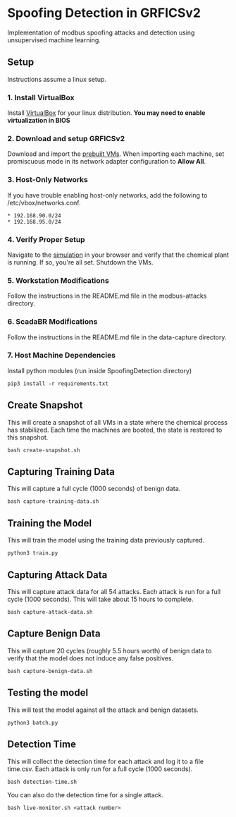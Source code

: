 # Spoofing Detection in GRFICSv2
Implementation of modbus spoofing attacks and detection using unsupervised machine learning.

## Setup
Instructions assume a linux setup.
### 1. Install VirtualBox
Install [VirtualBox](https://www.virtualbox.org/wiki/Linux_Downloads) for your linux distribution.
**You may need to enable virtualization in BIOS**

### 2. Download and setup GRFICSv2
Download and import the [prebuilt VMs](https://github.com/Fortiphyd/GRFICSv2).
When importing each machine, set promiscuous mode in its network adapter configuration to **Allow All**.

### 3. Host-Only Networks
If you have trouble enabling host-only networks, add the following to /etc/vbox/networks.conf.
```
* 192.168.90.0/24
* 192.168.95.0/24
```

### 4. Verify Proper Setup
Navigate to the [simulation](http://192.168.95.10) in your browser and verify that the chemical plant is running. If so, you're all set. Shutdown the VMs.

### 5. Workstation Modifications
Follow the instructions in the README.md file in the modbus-attacks directory.

### 6. ScadaBR Modifications
Follow the instructions in the README.md file in the data-capture directory.

### 7. Host Machine Dependencies
Install python modules (run inside SpoofingDetection directory)
```
pip3 install -r requirements.txt
```
## Create Snapshot
This will create a snapshot of all VMs in a state where the chemical process has stabilized. Each time the machines are booted, the state is restored to this snapshot.
```
bash create-snapshot.sh
```
## Capturing Training Data
This will capture a full cycle (1000 seconds) of benign data.
```
bash capture-training-data.sh
```
## Training the Model
This will train the model using the training data previously captured.
```
python3 train.py
```
## Capturing Attack Data
This will capture attack data for all 54 attacks. Each attack is run for a full cycle (1000 seconds). This will take about 15 hours to complete.
```
bash capture-attack-data.sh
```
## Capture Benign Data
This will capture 20 cycles (roughly 5.5 hours worth) of benign data to verify that the model does not induce any false positives.
```
bash capture-benign-data.sh
```
## Testing the model
This will test the model against all the attack and benign datasets.
```
python3 batch.py
```
## Detection Time
This will collect the detection time for each attack and log it to a file time.csv. Each attack is only run for a full cycle (1000 seconds).
```
bash detection-time.sh
```
You can also do the detection time for a single attack.
```
bash live-monitor.sh <attack number>
```

